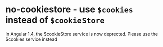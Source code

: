 # no-cookiestore - use `$cookies` instead of `$cookieStore`

In Angular 1.4, the $cookieStore service is now deprected.
Please use the $cookies service instead

<!-- WARNING: Generated documentation. Edit docs and examples in the rule and examples file ('rules/no-cookiestore.js', 'examples/no-cookiestore.js'). -->

